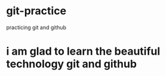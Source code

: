 # git-practice
practicing git and github
# i am glad to learn the beautiful technology git and github
